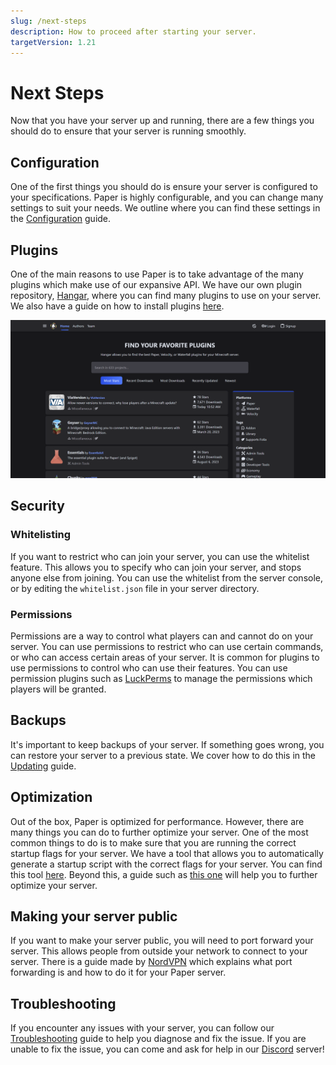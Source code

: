 ```yaml
---
slug: /next-steps
description: How to proceed after starting your server.
targetVersion: 1.21
---
```


# Next Steps

Now that you have your server up and running, there are a few things you should do to ensure that your server is running smoothly.

## Configuration

One of the first things you should do is ensure your server is configured to your specifications.
Paper is highly configurable, and you can change many settings to suit your needs. We outline where
you can find these settings in the [Configuration](/paper/reference/configuration) guide.

## Plugins

One of the main reasons to use Paper is to take advantage of the many plugins which make use of our
expansive API. We have our own plugin repository, [Hangar](https://hangar.papermc.io/), where you can
find many plugins to use on your server. We also have a guide on how to install plugins
[here](/paper/adding-plugins).

![Hangar](./assets/hangar.png)

## Security

### Whitelisting

If you want to restrict who can join your server, you can use the whitelist feature. This allows you to
specify who can join your server, and stops anyone else from joining. You can use the whitelist from
the server console, or by editing the `whitelist.json` file in your server directory.

### Permissions

Permissions are a way to control what players can and cannot do on your server. You can use permissions
to restrict who can use certain commands, or who can access certain areas of your server. It is
common for plugins to use permissions to control who can use their features. You can use permission
plugins such as [LuckPerms](https://luckperms.net/) to manage the permissions which players will be granted.

## Backups

It's important to keep backups of your server. If something goes wrong, you can restore your server to a
previous state. We cover how to do this in the [Updating](/paper/updating) guide.

## Optimization

Out of the box, Paper is optimized for performance. However, there are many things you can do to further
optimize your server. One of the most common things to do is to make sure that you are running the
correct startup flags for your server. We have a tool that allows you to automatically generate a
startup script with the correct flags for your server. You can find this tool
[here](/misc/tools/start-script-gen). Beyond this, a guide such as [this one](https://paper-chan.moe/paper-optimization/)
will help you to further optimize your server.

## Making your server public

If you want to make your server public, you will need to port forward your server. This allows people
from outside your network to connect to your server. There is a guide made by
[NordVPN](https://nordvpn.com/blog/open-ports-on-router/) which explains what port forwarding is and how
to do it for your Paper server.

## Troubleshooting

If you encounter any issues with your server, you can follow our [Troubleshooting](/paper/basic-troubleshooting)
guide to help you diagnose and fix the issue. If you are unable to fix the issue, you can come and
ask for help in our [Discord](https://discord.gg/papermc) server!
